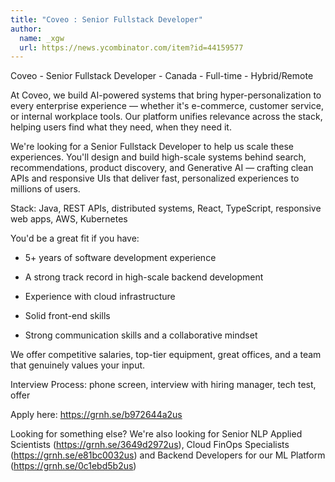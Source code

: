 ```yaml
---
title: "Coveo : Senior Fullstack Developer"
author:
  name: _xgw
  url: https://news.ycombinator.com/item?id=44159577
---
```

Coveo - Senior Fullstack Developer - Canada - Full-time - Hybrid&#x2F;Remote

At Coveo, we build AI-powered systems that bring hyper-personalization to every enterprise experience — whether it&#x27;s e-commerce, customer service, or internal workplace tools. Our platform unifies relevance across the stack, helping users find what they need, when they need it.

We&#x27;re looking for a Senior Fullstack Developer to help us scale these experiences. You&#x27;ll design and build high-scale systems behind search, recommendations, product discovery, and Generative AI — crafting clean APIs and responsive UIs that deliver fast, personalized experiences to millions of users.

Stack: Java, REST APIs, distributed systems, React, TypeScript, responsive web apps, AWS, Kubernetes

You&#x27;d be a great fit if you have:

- 5+ years of software development experience

- A strong track record in high-scale backend development

- Experience with cloud infrastructure

- Solid front-end skills

- Strong communication skills and a collaborative mindset

We offer competitive salaries, top-tier equipment, great offices, and a team that genuinely values your input.

Interview Process: phone screen, interview with hiring manager, tech test, offer

Apply here: <a href="https:&#x2F;&#x2F;grnh.se&#x2F;b972644a2us" rel="nofollow">https:&#x2F;&#x2F;grnh.se&#x2F;b972644a2us</a>

Looking for something else? We&#x27;re also looking for Senior NLP Applied Scientists (<a href="https:&#x2F;&#x2F;grnh.se&#x2F;3649d2972us" rel="nofollow">https:&#x2F;&#x2F;grnh.se&#x2F;3649d2972us</a>), Cloud FinOps Specialists (<a href="https:&#x2F;&#x2F;grnh.se&#x2F;e81bc0032us" rel="nofollow">https:&#x2F;&#x2F;grnh.se&#x2F;e81bc0032us</a>) and Backend Developers for our ML Platform (<a href="https:&#x2F;&#x2F;grnh.se&#x2F;0c1ebd5b2us" rel="nofollow">https:&#x2F;&#x2F;grnh.se&#x2F;0c1ebd5b2us</a>)
<JobApplication />
